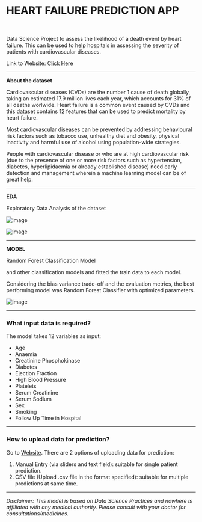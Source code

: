 # HEART FAILURE PREDICTION APP

<br>

Data Science Project to assess the likelihood of a death event by heart failure.
This can be used to help hospitals in assessing the severity of patients with cardiovascular diseases.

Link to Website: [Click Here](https://heart-fail-detect-297d1fc56f38.herokuapp.com/)

---

**About the dataset**

Cardiovascular diseases (CVDs) are the number 1 cause of death globally, taking an estimated 17.9 million lives each year, which accounts for 31% of all deaths worlwide.
Heart failure is a common event caused by CVDs and this dataset contains 12 features that can be used to predict mortality by heart failure.

Most cardiovascular diseases can be prevented by addressing behavioural risk factors such as tobacco use, unhealthy diet and obesity, physical inactivity and harmful use of alcohol using population-wide strategies.

People with cardiovascular disease or who are at high cardiovascular risk (due to the presence of one or more risk factors such as hypertension, diabetes, hyperlipidaemia or already established disease) need early detection and management wherein a machine learning model can be of great help.

---

**EDA**

Exploratory Data Analysis of the dataset 

![image](https://user-images.githubusercontent.com/43726919/132322608-e8d4aa71-be71-462c-ba81-096043d57108.png)

![image](https://user-images.githubusercontent.com/43726919/132322668-d057a5ec-f4d3-4f36-b6ac-2526fdec4650.png)

---

**MODEL**

 Random Forest Classification Model

and other classification models and fitted the train data to each model. 

Considering the bias variance trade-off and the evaluation metrics, the best performing model was Random Forest Classifier with optimized parameters.

![image](https://user-images.githubusercontent.com/43726919/132326245-625669b2-893e-48b7-8fc3-16e0dc0f25d4.png)

---

### What input data is required?
The model takes 12 variables as input:
- Age
- Anaemia
- Creatinine Phosphokinase
- Diabetes
- Ejection Fraction
- High Blood Pressure
- Platelets
- Serum Creatinine
- Serum Sodium
- Sex
- Smoking
- Follow Up Time in Hospital

---

### How to upload data for prediction?
Go to [Website](https://heart-fail-detect-297d1fc56f38.herokuapp.com/).
There are 2 options of uploading data for prediction:

1. Manual Entry (via sliders and text field): suitable for single patient prediction.
2. CSV file (Upload .csv file in the format specified): suitable for multiple predictions at same time.


---

*Disclaimer: This model is based on Data Science Practices and nowhere is affiliated with any medical authority. Please consult with your doctor for consultations/medicines.*
